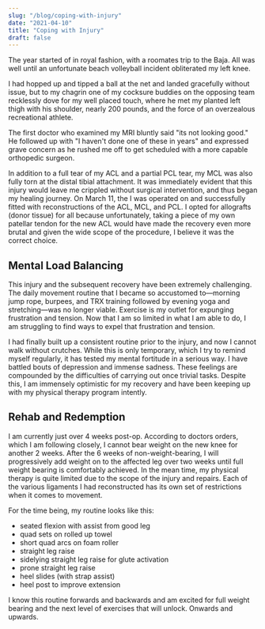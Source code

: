 ```yaml
---
slug: "/blog/coping-with-injury"
date: "2021-04-10"
title: "Coping with Injury"
draft: false
---
```


The year started of in royal fashion, with a roomates trip to the Baja.  All was well until an unfortunate beach volleyball incident obliterated my left knee.

I had hopped up and tipped a ball at the net and landed gracefully without issue, but to my chagrin one of my cocksure buddies on the opposing team recklessly dove for my well placed touch, where he met my planted left thigh with his shoulder, nearly 200 pounds, and the force of an overzealous recreational athlete.

The first doctor who examined my MRI bluntly said "its not looking good."  He followed up with "I haven't done one of these in years" and expressed grave concern as he rushed me off to get scheduled with a more capable orthopedic surgeon.  

In addition to a full tear of my ACL and a partial PCL tear, my MCL was also fully torn at the distal tibial attachment. It was immediately evident that this injury would leave me crippled without surgical intervention, and thus began my healing journey.  On March 11, the I was operated on and successfully fitted with reconstructions of the ACL, MCL, and PCL.  I opted for allografts (donor tissue) for all because unfortunately, taking a piece of my own patellar tendon for the new ACL would have made the recovery even more brutal and given the wide scope of the procedure, I believe it was the correct choice.  
## Mental Load Balancing

This injury and the subsequent recovery have been extremely challenging.  The daily movement routine that I became so accustomed to—morning jump rope, burpees, and TRX training followed by evening yoga and stretching—was no longer viable.  Exercise is my outlet for expunging frustration and tension.  Now that I am so limited in what I am able to do, I am struggling to find ways to expel that frustration and tension.  

I had finally built up a consistent routine prior to the injury, and now I cannot walk without crutches.  While this is only temporary, which I try to remind myself regularly, it has tested my mental fortitude in a serious way.  I have battled bouts of depression and immense sadness.  These feelings are compounded by the difficulties of carrying out once trivial tasks.  Despite this, I am immensely optimistic for my recovery and have been keeping up with my physical therapy program intently. 

## Rehab and Redemption

I am currently just over 4 weeks post-op. According to doctors orders, which I am following closely, I cannot bear weight on the new knee for another 2 weeks. After the 6 weeks of non-weight-bearing, I will progressively add weight on to the affected leg over two weeks until full weight bearing is comfortably achieved. In the mean time, my physical therapy is quite limited due to the scope of the injury and repairs.  Each of the various ligaments I had reconstructed has its own set of restrictions when it comes to movement.

For the time being, my routine looks like this: 
- seated flexion with assist from good leg
- quad sets on rolled up towel
- short quad arcs on foam roller
- straight leg raise
- sidelying straight leg raise for glute activation
- prone straight leg raise
- heel slides (with strap assist)
- heel post to improve extension

I know this routine forwards and backwards and am excited for full weight bearing and the next level of exercises that will unlock.  Onwards and upwards.


